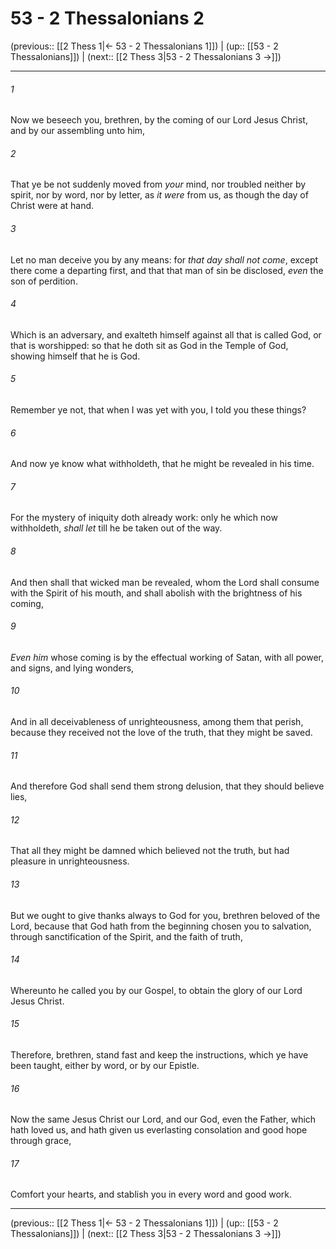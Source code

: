 # 53 - 2 Thessalonians 2

(previous:: [[2 Thess 1|← 53 - 2 Thessalonians 1]]) | (up:: [[53 - 2 Thessalonians]]) | (next:: [[2 Thess 3|53 - 2 Thessalonians 3 →]])

***


###### 1 
Now we beseech you, brethren, by the coming of our Lord Jesus Christ, and by our assembling unto him, 

###### 2 
That ye be not suddenly moved from _your_ mind, nor troubled neither by spirit, nor by word, nor by letter, as _it were_ from us, as though the day of Christ were at hand. 

###### 3 
Let no man deceive you by any means: for _that day shall not come_, except there come a departing first, and that that man of sin be disclosed, _even_ the son of perdition. 

###### 4 
Which is an adversary, and exalteth himself against all that is called God, or that is worshipped: so that he doth sit as God in the Temple of God, showing himself that he is God. 

###### 5 
Remember ye not, that when I was yet with you, I told you these things? 

###### 6 
And now ye know what withholdeth, that he might be revealed in his time. 

###### 7 
For the mystery of iniquity doth already work: only he which now withholdeth, _shall let_ till he be taken out of the way. 

###### 8 
And then shall that wicked man be revealed, whom the Lord shall consume with the Spirit of his mouth, and shall abolish with the brightness of his coming, 

###### 9 
_Even him_ whose coming is by the effectual working of Satan, with all power, and signs, and lying wonders, 

###### 10 
And in all deceivableness of unrighteousness, among them that perish, because they received not the love of the truth, that they might be saved. 

###### 11 
And therefore God shall send them strong delusion, that they should believe lies, 

###### 12 
That all they might be damned which believed not the truth, but had pleasure in unrighteousness. 

###### 13 
But we ought to give thanks always to God for you, brethren beloved of the Lord, because that God hath from the beginning chosen you to salvation, through sanctification of the Spirit, and the faith of truth, 

###### 14 
Whereunto he called you by our Gospel, to obtain the glory of our Lord Jesus Christ. 

###### 15 
Therefore, brethren, stand fast and keep the instructions, which ye have been taught, either by word, or by our Epistle. 

###### 16 
Now the same Jesus Christ our Lord, and our God, even the Father, which hath loved us, and hath given us everlasting consolation and good hope through grace, 

###### 17 
Comfort your hearts, and stablish you in every word and good work.

***

(previous:: [[2 Thess 1|← 53 - 2 Thessalonians 1]]) | (up:: [[53 - 2 Thessalonians]]) | (next:: [[2 Thess 3|53 - 2 Thessalonians 3 →]])
